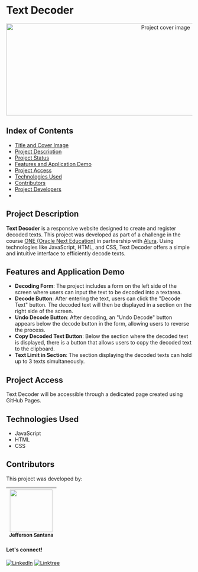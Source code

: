 # Text Decoder

<p align="center">
  <img src="https://github.com/user-attachments/assets/124ea889-b888-4800-a4b5-560f4c26bd8f" alt="Project cover image" width="847" height="249">
</p>


## Index of Contents

* [Title and Cover Image](#title-and-cover-image)
* [Project Description](#project-description)
* [Project Status](#project-status)
* [Features and Application Demo](#features-and-application-demo)
* [Project Access](#project-access)
* [Technologies Used](#technologies-used)
* [Contributors](#contributors)
* [Project Developers](#project-developers)
* 
## Project Description

**Text Decoder** is a responsive website designed to create and register decoded texts. This project was developed as part of a challenge in the course [ONE (Oracle Next Education)](https://www.oracle.com/br/education/oracle-next-education/) in partnership with [Alura](https://www.alura.com.br/). Using technologies like JavaScript, HTML, and CSS, Text Decoder offers a simple and intuitive interface to efficiently decode texts.

## Features and Application Demo

- **Decoding Form**: The project includes a form on the left side of the screen where users can input the text to be decoded into a textarea.
- **Decode Button**: After entering the text, users can click the "Decode Text" button. The decoded text will then be displayed in a section on the right side of the screen.
- **Undo Decode Button**: After decoding, an "Undo Decode" button appears below the decode button in the form, allowing users to reverse the process.
- **Copy Decoded Text Button**: Below the section where the decoded text is displayed, there is a button that allows users to copy the decoded text to the clipboard.
- **Text Limit in Section**: The section displaying the decoded texts can hold up to 3 texts simultaneously.

## Project Access

Text Decoder will be accessible through a dedicated page created using GitHub Pages.

## Technologies Used

- JavaScript
- HTML
- CSS

## Contributors

This project was developed by:

| [<img loading="lazy" src="https://github.com/user-attachments/assets/6931b788-0531-46aa-bc12-edfb1c76481c" width=115><br><sub>Jefferson Santana</sub>](https://github.com/jeffsantanaa) |
| :---: | 

#### Let's connect!
[![LinkedIn](https://img.shields.io/badge/LinkedIn-100000?style=for-the-badge&logo=linkedin&logoColor=white)](https://www.linkedin.com/in/jefsantanaa/) [![Linktree](https://img.shields.io/badge/linktree-100000?style=for-the-badge&logo=linktree&logoColor=white)](https://linktr.ee/jefsantanaa)
